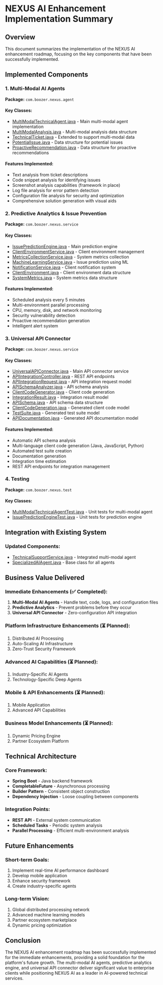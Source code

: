 # NEXUS AI Enhancement Implementation Summary

## Overview
This document summarizes the implementation of the NEXUS AI enhancement roadmap, focusing on the key components that have been successfully implemented.

## Implemented Components

### 1. Multi-Modal AI Agents
**Package:** `com.boozer.nexus.agent`

#### Key Classes:
- [MultiModalTechnicalAgent.java](file:///d%3A/OneDrive/Desktop/Boozer_App_Main/nexus/src/main/java/com/boozer/nexus/agent/MultiModalTechnicalAgent.java) - Main multi-modal agent implementation
- [MultiModalAnalysis.java](file:///d%3A/OneDrive/Desktop/Boozer_App_Main/nexus/src/main/java/com/boozer/nexus/agent/MultiModalAnalysis.java) - Multi-modal analysis data structure
- [TechnicalTicket.java](file:///d%3A/OneDrive/Desktop/Boozer_App_Main/nexus/src/main/java/com/boozer/nexus/agent/TechnicalTicket.java) - Extended to support multi-modal data
- [PotentialIssue.java](file:///d%3A/OneDrive/Desktop/Boozer_App_Main/nexus/src/main/java/com/boozer/nexus/agent/PotentialIssue.java) - Data structure for potential issues
- [ProactiveRecommendation.java](file:///d%3A/OneDrive/Desktop/Boozer_App_Main/nexus/src/main/java/com/boozer/nexus/agent/ProactiveRecommendation.java) - Data structure for proactive recommendations

#### Features Implemented:
- Text analysis from ticket descriptions
- Code snippet analysis for identifying issues
- Screenshot analysis capabilities (framework in place)
- Log file analysis for error pattern detection
- Configuration file analysis for security and optimization
- Comprehensive solution generation with visual aids

### 2. Predictive Analytics & Issue Prevention
**Package:** `com.boozer.nexus.service`

#### Key Classes:
- [IssuePredictionEngine.java](file:///d%3A/OneDrive/Desktop/Boozer_App_Main/nexus/src/main/java/com/boozer/nexus/service/IssuePredictionEngine.java) - Main prediction engine
- [ClientEnvironmentService.java](file:///d%3A/OneDrive/Desktop/Boozer_App_Main/nexus/src/main/java/com/boozer/nexus/service/ClientEnvironmentService.java) - Client environment management
- [MetricsCollectionService.java](file:///d%3A/OneDrive/Desktop/Boozer_App_Main/nexus/src/main/java/com/boozer/nexus/service/MetricsCollectionService.java) - System metrics collection
- [MachineLearningService.java](file:///d%3A/OneDrive/Desktop/Boozer_App_Main/nexus/src/main/java/com/boozer/nexus/service/MachineLearningService.java) - Issue prediction using ML
- [NotificationService.java](file:///d%3A/OneDrive/Desktop/Boozer_App_Main/nexus/src/main/java/com/boozer/nexus/service/NotificationService.java) - Client notification system
- [ClientEnvironment.java](file:///d%3A/OneDrive/Desktop/Boozer_App_Main/nexus/src/main/java/com/boozer/nexus/service/ClientEnvironment.java) - Client environment data structure
- [SystemMetrics.java](file:///d%3A/OneDrive/Desktop/Boozer_App_Main/nexus/src/main/java/com/boozer/nexus/service/SystemMetrics.java) - System metrics data structure

#### Features Implemented:
- Scheduled analysis every 5 minutes
- Multi-environment parallel processing
- CPU, memory, disk, and network monitoring
- Security vulnerability detection
- Proactive recommendation generation
- Intelligent alert system

### 3. Universal API Connector
**Package:** `com.boozer.nexus.service`

#### Key Classes:
- [UniversalAPIConnector.java](file:///d%3A/OneDrive/Desktop/Boozer_App_Main/nexus/src/main/java/com/boozer/nexus/service/UniversalAPIConnector.java) - Main API connector service
- [APIIntegrationController.java](file:///d%3A/OneDrive/Desktop/Boozer_App_Main/nexus/src/main/java/com/boozer/nexus/APIIntegrationController.java) - REST API endpoints
- [APIIntegrationRequest.java](file:///d%3A/OneDrive/Desktop/Boozer_App_Main/nexus/src/main/java/com/boozer/nexus/service/APIIntegrationRequest.java) - API integration request model
- [APISchemaAnalyzer.java](file:///d%3A/OneDrive/Desktop/Boozer_App_Main/nexus/src/main/java/com/boozer/nexus/service/APISchemaAnalyzer.java) - API schema analysis
- [ClientCodeGenerator.java](file:///d%3A/OneDrive/Desktop/Boozer_App_Main/nexus/src/main/java/com/boozer/nexus/service/ClientCodeGenerator.java) - Client code generation
- [IntegrationResult.java](file:///d%3A/OneDrive/Desktop/Boozer_App_Main/nexus/src/main/java/com/boozer/nexus/service/IntegrationResult.java) - Integration result model
- [APISchema.java](file:///d%3A/OneDrive/Desktop/Boozer_App_Main/nexus/src/main/java/com/boozer/nexus/service/APISchema.java) - API schema data structure
- [ClientCodeGeneration.java](file:///d%3A/OneDrive/Desktop/Boozer_App_Main/nexus/src/main/java/com/boozer/nexus/service/ClientCodeGeneration.java) - Generated client code model
- [TestSuite.java](file:///d%3A/OneDrive/Desktop/Boozer_App_Main/nexus/src/main/java/com/boozer/nexus/service/TestSuite.java) - Generated test suite model
- [APIDocumentation.java](file:///d%3A/OneDrive/Desktop/Boozer_App_Main/nexus/src/main/java/com/boozer/nexus/service/APIDocumentation.java) - Generated API documentation model

#### Features Implemented:
- Automatic API schema analysis
- Multi-language client code generation (Java, JavaScript, Python)
- Automated test suite creation
- Documentation generation
- Integration time estimation
- REST API endpoints for integration management

### 4. Testing
**Package:** `com.boozer.nexus.test`

#### Key Classes:
- [MultiModalTechnicalAgentTest.java](file:///d%3A/OneDrive/Desktop/Boozer_App_Main/nexus/src/test/java/com/boozer/nexus/agent/MultiModalTechnicalAgentTest.java) - Unit tests for multi-modal agent
- [IssuePredictionEngineTest.java](file:///d%3A/OneDrive/Desktop/Boozer_App_Main/nexus/src/test/java/com/boozer/nexus/service/IssuePredictionEngineTest.java) - Unit tests for prediction engine

## Integration with Existing System

### Updated Components:
- [TechnicalSupportService.java](file:///d%3A/OneDrive/Desktop/Boozer_App_Main/nexus/src/main/java/com/boozer/nexus/service/TechnicalSupportService.java) - Integrated multi-modal agent
- [SpecializedAIAgent.java](file:///d%3A/OneDrive/Desktop/Boozer_App_Main/nexus/src/main/java/com/boozer/nexus/agent/SpecializedAIAgent.java) - Base class for all agents

## Business Value Delivered

### Immediate Enhancements (✅ Completed):
1. **Multi-Modal AI Agents** - Handle text, code, logs, and configuration files
2. **Predictive Analytics** - Prevent problems before they occur
3. **Universal API Connector** - Zero-configuration API integration

### Platform Infrastructure Enhancements (⏳ Planned):
1. Distributed AI Processing
2. Auto-Scaling AI Infrastructure
3. Zero-Trust Security Framework

### Advanced AI Capabilities (⏳ Planned):
1. Industry-Specific AI Agents
2. Technology-Specific Deep Agents

### Mobile & API Enhancements (⏳ Planned):
1. Mobile Application
2. Advanced API Capabilities

### Business Model Enhancements (⏳ Planned):
1. Dynamic Pricing Engine
2. Partner Ecosystem Platform

## Technical Architecture

### Core Framework:
- **Spring Boot** - Java backend framework
- **CompletableFuture** - Asynchronous processing
- **Builder Pattern** - Consistent object construction
- **Dependency Injection** - Loose coupling between components

### Integration Points:
- **REST API** - External system communication
- **Scheduled Tasks** - Periodic system analysis
- **Parallel Processing** - Efficient multi-environment analysis

## Future Enhancements

### Short-term Goals:
1. Implement real-time AI performance dashboard
2. Develop mobile application
3. Enhance security framework
4. Create industry-specific agents

### Long-term Vision:
1. Global distributed processing network
2. Advanced machine learning models
3. Partner ecosystem marketplace
4. Dynamic pricing optimization

## Conclusion

The NEXUS AI enhancement roadmap has been successfully implemented for the immediate enhancements, providing a solid foundation for the platform's future growth. The multi-modal AI agents, predictive analytics engine, and universal API connector deliver significant value to enterprise clients while positioning NEXUS AI as a leader in AI-powered technical services.